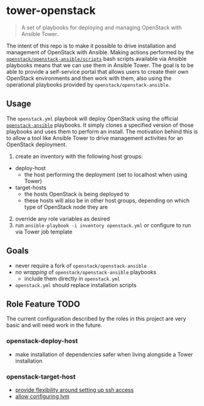 # tower-openstack
> A set of playbooks for deploying and managing OpenStack with Ansible Tower.

The intent of this repo is to make it possible to drive installation and management of OpenStack with Ansible. Making actions performed by the [`openstack/openstack-ansible/scripts`](https://github.com/openstack/openstack-ansible/tree/master/scripts) bash scripts available via Ansible playbooks means that we can use them in Ansible Tower. The goal is to be able to provide a self-service portal that allows users to create their own OpenStack environments and then work with them, also using the operational playbooks provided by `openstack/openstack-ansible`.

## Usage
The `openstack.yml` playbook will deploy OpenStack using the official [`openstack-ansible`](https://github.com/openstack/openstack-ansible) playbooks. It simply clones a specified version of those playbooks and uses them to perform an install. The motivation behind this is to allow a tool like Ansible Tower to drive management activities for an OpenStack deployment.

1. create an inventory with the following host groups:
  - deploy-host
    - the host performing the deployment (set to localhost when using Tower)
  - target-hosts
    - the hosts OpenStack is being deployed to
    - these hosts will also be in other host groups, depending on which type of OpenStack node they are
2. override any role variables as desired
3. run `ansible-playbook -i inventory openstack.yml` or configure to run via Tower job template

## Goals
- never require a fork of `openstack/openstack-ansible`
- no *wrapping* of `openstack/openstack-ansible` playbooks
  - include them directly in `openstack.yml`
- `openstack.yml` should replace installation scripts

## Role Feature TODO
The current configuration described by the roles in this project are very basic and will need work in the future.

### openstack-deploy-host
- make installation of dependencies safer when living alongside a Tower installation

### openstack-target-host
- [provide flexibility around setting up ssh access](http://docs.openstack.org/developer/openstack-ansible/install-guide/targethosts-prepare.html#deploying-ssh-keys)
- [allow configuring lvm](http://docs.openstack.org/developer/openstack-ansible/install-guide/targethosts-prepare.html#configuring-lvm)
